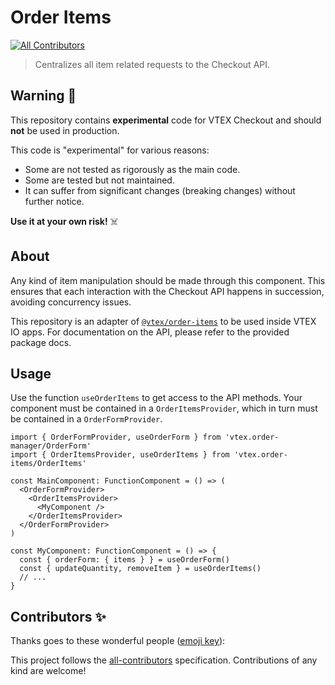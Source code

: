 # Order Items
<!-- ALL-CONTRIBUTORS-BADGE:START - Do not remove or modify this section -->
[![All Contributors](https://img.shields.io/badge/all_contributors-0-orange.svg?style=flat-square)](#contributors-)
<!-- ALL-CONTRIBUTORS-BADGE:END -->

> Centralizes all item related requests to the Checkout API.

## Warning 🚨

This repository contains **experimental** code for VTEX Checkout and should **not** be used in production.

This code is "experimental" for various reasons:
- Some are not tested as rigorously as the main code.
- Some are tested but not maintained.
- It can suffer from significant changes (breaking changes) without further notice.

**Use it at your own risk!** ☠️


## About

Any kind of item manipulation should be made through this component. This ensures that each interaction with the Checkout API happens in succession, avoiding concurrency issues.

This repository is an adapter of [`@vtex/order-items`](https://github.com/vtex/order-items) to be used inside VTEX IO apps. For documentation on the API, please refer to the provided package docs.

## Usage

Use the function `useOrderItems` to get access to the API methods. Your component must be contained in a `OrderItemsProvider`, which in turn must be contained in a `OrderFormProvider`.

```tsx
import { OrderFormProvider, useOrderForm } from 'vtex.order-manager/OrderForm'
import { OrderItemsProvider, useOrderItems } from 'vtex.order-items/OrderItems'

const MainComponent: FunctionComponent = () => (
  <OrderFormProvider>
    <OrderItemsProvider>
      <MyComponent />
    </OrderItemsProvider>
  </OrderFormProvider>
)

const MyComponent: FunctionComponent = () => {
  const { orderForm: { items } } = useOrderForm()
  const { updateQuantity, removeItem } = useOrderItems()
  // ...
}
```

## Contributors ✨

Thanks goes to these wonderful people ([emoji key](https://allcontributors.org/docs/en/emoji-key)):

<!-- ALL-CONTRIBUTORS-LIST:START - Do not remove or modify this section -->
<!-- prettier-ignore-start -->
<!-- markdownlint-disable -->
<!-- markdownlint-enable -->
<!-- prettier-ignore-end -->
<!-- ALL-CONTRIBUTORS-LIST:END -->

This project follows the [all-contributors](https://github.com/all-contributors/all-contributors) specification. Contributions of any kind are welcome!
